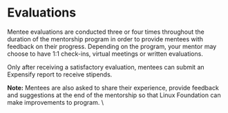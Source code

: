 # Evaluations

Mentee evaluations are conducted three or four times throughout the duration of the mentorship program in order to provide mentees with feedback on their progress. Depending on the program, your mentor may choose to have 1:1 check-ins, virtual meetings or written evaluations.

Only after receiving a satisfactory evaluation, mentees can submit an Expensify report to receive stipends.

**Note:** Mentees are also asked to share their experience, provide feedback and suggestions at the end of the mentorship so that Linux Foundation can make improvements to program. \\
